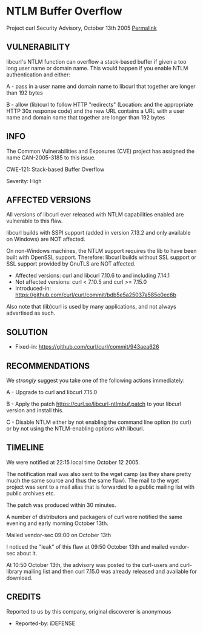 NTLM Buffer Overflow
====================

Project curl Security Advisory, October 13th 2005
[Permalink](https://curl.se/docs/CVE-2005-3185.html)

VULNERABILITY
-------------

libcurl's NTLM function can overflow a stack-based buffer if given a too long
user name or domain name. This would happen if you enable NTLM authentication
and either:

 A - pass in a user name and domain name to libcurl that together are longer
     than 192 bytes

 B - allow (lib)curl to follow HTTP "redirects" (Location: and the appropriate
     HTTP 30x response code) and the new URL contains a URL with a user name
     and domain name that together are longer than 192 bytes

INFO
----

The Common Vulnerabilities and Exposures (CVE) project has assigned the name
CAN-2005-3185 to this issue.

CWE-121: Stack-based Buffer Overflow

Severity: High

AFFECTED VERSIONS
-----------------

All versions of libcurl ever released with NTLM capabilities enabled are
vulnerable to this flaw.

libcurl builds with SSPI support (added in version 7.13.2 and only available
on Windows) are NOT affected.

On non-Windows machines, the NTLM support requires the lib to have been built
with OpenSSL support. Therefore: libcurl builds without SSL support or SSL
support provided by GnuTLS are NOT affected.

- Affected versions: curl and libcurl 7.10.6 to and including 7.14.1
- Not affected versions: curl < 7.10.5 and curl >= 7.15.0
- Introduced-in: https://github.com/curl/curl/commit/bdb5e5a25037a585e0ec6b

Also note that (lib)curl is used by many applications, and not always
advertised as such.

SOLUTION
------------

- Fixed-in: https://github.com/curl/curl/commit/943aea626

RECOMMENDATIONS
---------------

We *strongly* suggest you take one of the following actions immediately:

 A - Upgrade to curl and libcurl 7.15.0

 B - Apply the patch https://curl.se/libcurl-ntlmbuf.patch to your
     libcurl version and install this.

 C - Disable NTLM either by not enabling the command line option (to curl)
     or by not using the NTLM-enabling options with libcurl.

TIMELINE
---------

We were notified at 22:15 local time October 12 2005.

The notification mail was also sent to the wget camp (as they share pretty
much the same source and thus the same flaw). The mail to the wget project was
sent to a mail alias that is forwarded to a public mailing list with public
archives etc.

The patch was produced within 30 minutes.

A number of distributors and packagers of curl were notified the same evening
and early morning October 13th.

Mailed vendor-sec 09:00 on October 13th

I noticed the "leak" of this flaw at 09:50 October 13th and mailed vendor-sec
about it.

At 10:50 October 13th, the advisory was posted to the curl-users and
curl-library mailing list and then curl 7.15.0 was already released and
available for download.

CREDITS
-------

Reported to us by this company, original discoverer is anonymous

- Reported-by: iDEFENSE
